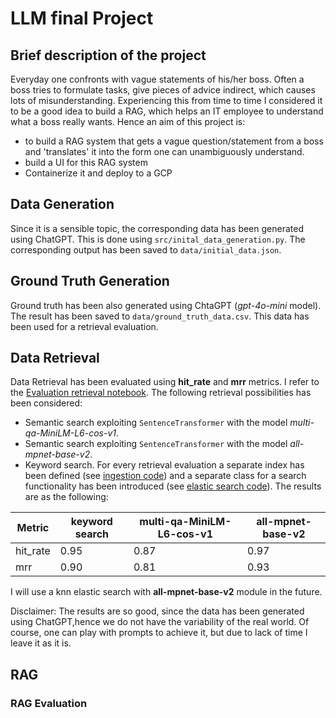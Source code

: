 # LLM final Project

## Brief description of the project

Everyday one confronts with vague statements of his/her boss. Often a boss tries to formulate tasks, give pieces of advice indirect, which causes lots of misunderstanding. Experiencing this from time to time I considered it to be a good idea to build a RAG, which helps an IT employee to understand what a boss really wants. Hence an aim of this project is:
- to build a RAG system that gets a vague question/statement from a boss and 'translates' it into the form one can unambiguously understand.
- build a UI for this RAG system
- Containerize it and deploy to a GCP

## Data Generation
Since it is a sensible topic, the corresponding data has been generated using ChatGPT.
This is done using ```src/inital_data_generation.py```. The corresponding output has been saved to ```data/initial_data.json```.

## Ground Truth Generation
Ground truth has been also generated using ChtaGPT (_gpt-4o-mini_ model). The result has been saved to ```data/ground_truth_data.csv```. This data has been used for a retrieval evaluation.

## Data Retrieval
Data Retrieval has been evaluated using __hit_rate__ and __mrr__ metrics. I refer to the [Evaluation retrieval notebook](./notebooks/retrieval_evaluation.ipynb).
The following retrieval possibilities has been considered:
 - Semantic search exploiting ```SentenceTransformer``` with the model _multi-qa-MiniLM-L6-cos-v1_.
 - Semantic search exploiting ```SentenceTransformer``` with the model _all-mpnet-base-v2_.
 - Keyword search.
  For every retrieval evaluation a separate index has been defined (see [ingestion code](./src/data_ingestion.py)) and a separate class for a search functionality has been introduced (see [elastic search code](./src/elastic_search_engine.py)). The results are as the following:

  | Metric   | keyword search | multi-qa-MiniLM-L6-cos-v1 | all-mpnet-base-v2 |
  |----------|----------------|---------------------------|-------------------|
  | hit_rate | 0.95           | 0.87                      | 0.97              |
  | mrr      | 0.90           | 0.81                      | 0.93              |
 
 I will use a knn elastic search with __all-mpnet-base-v2__ module in the future.

Disclaimer: The results are so good, since the data has been generated using ChatGPT,hence we do not have the variability of the real world. Of course, one can play with prompts to achieve it, but due to lack of time I leave it as it is.
## RAG

### RAG Evaluation